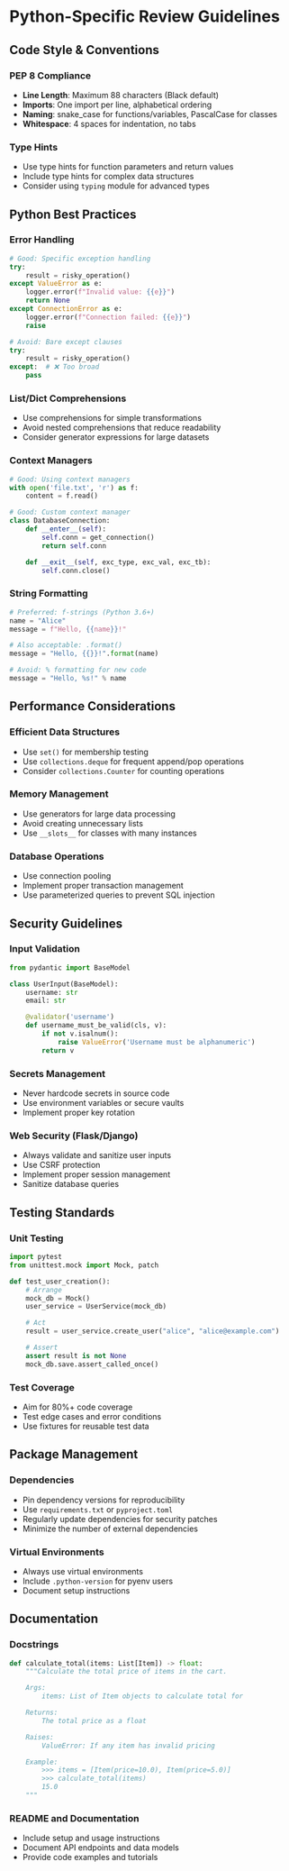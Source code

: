 # Python-Specific Review Guidelines

## Code Style & Conventions

### PEP 8 Compliance
- **Line Length**: Maximum 88 characters (Black default)
- **Imports**: One import per line, alphabetical ordering
- **Naming**: snake_case for functions/variables, PascalCase for classes
- **Whitespace**: 4 spaces for indentation, no tabs

### Type Hints
- Use type hints for function parameters and return values
- Include type hints for complex data structures
- Consider using `typing` module for advanced types

## Python Best Practices

### Error Handling
```python
# Good: Specific exception handling
try:
    result = risky_operation()
except ValueError as e:
    logger.error(f"Invalid value: {{e}}")
    return None
except ConnectionError as e:
    logger.error(f"Connection failed: {{e}}")
    raise
```

```python
# Avoid: Bare except clauses
try:
    result = risky_operation()
except:  # ❌ Too broad
    pass
```

### List/Dict Comprehensions
- Use comprehensions for simple transformations
- Avoid nested comprehensions that reduce readability
- Consider generator expressions for large datasets

### Context Managers
```python
# Good: Using context managers
with open('file.txt', 'r') as f:
    content = f.read()

# Good: Custom context manager
class DatabaseConnection:
    def __enter__(self):
        self.conn = get_connection()
        return self.conn

    def __exit__(self, exc_type, exc_val, exc_tb):
        self.conn.close()
```

### String Formatting
```python
# Preferred: f-strings (Python 3.6+)
name = "Alice"
message = f"Hello, {{name}}!"

# Also acceptable: .format()
message = "Hello, {{}}!".format(name)

# Avoid: % formatting for new code
message = "Hello, %s!" % name
```

## Performance Considerations

### Efficient Data Structures
- Use `set()` for membership testing
- Use `collections.deque` for frequent append/pop operations
- Consider `collections.Counter` for counting operations

### Memory Management
- Use generators for large data processing
- Avoid creating unnecessary lists
- Use `__slots__` for classes with many instances

### Database Operations
- Use connection pooling
- Implement proper transaction management
- Use parameterized queries to prevent SQL injection

## Security Guidelines

### Input Validation
```python
from pydantic import BaseModel

class UserInput(BaseModel):
    username: str
    email: str

    @validator('username')
    def username_must_be_valid(cls, v):
        if not v.isalnum():
            raise ValueError('Username must be alphanumeric')
        return v
```

### Secrets Management
- Never hardcode secrets in source code
- Use environment variables or secure vaults
- Implement proper key rotation

### Web Security (Flask/Django)
- Always validate and sanitize user inputs
- Use CSRF protection
- Implement proper session management
- Sanitize database queries

## Testing Standards

### Unit Testing
```python
import pytest
from unittest.mock import Mock, patch

def test_user_creation():
    # Arrange
    mock_db = Mock()
    user_service = UserService(mock_db)

    # Act
    result = user_service.create_user("alice", "alice@example.com")

    # Assert
    assert result is not None
    mock_db.save.assert_called_once()
```

### Test Coverage
- Aim for 80%+ code coverage
- Test edge cases and error conditions
- Use fixtures for reusable test data

## Package Management

### Dependencies
- Pin dependency versions for reproducibility
- Use `requirements.txt` or `pyproject.toml`
- Regularly update dependencies for security patches
- Minimize the number of external dependencies

### Virtual Environments
- Always use virtual environments
- Include `.python-version` for pyenv users
- Document setup instructions

## Documentation

### Docstrings
```python
def calculate_total(items: List[Item]) -> float:
    """Calculate the total price of items in the cart.

    Args:
        items: List of Item objects to calculate total for

    Returns:
        The total price as a float

    Raises:
        ValueError: If any item has invalid pricing

    Example:
        >>> items = [Item(price=10.0), Item(price=5.0)]
        >>> calculate_total(items)
        15.0
    """
```

### README and Documentation
- Include setup and usage instructions
- Document API endpoints and data models
- Provide code examples and tutorials
